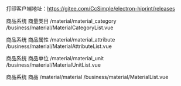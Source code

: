 打印客户端地址：https://gitee.com/CcSimple/electron-hiprint/releases

商品系统 商量类目 /material/material_category /business/material/MaterialCategoryList.vue

商品系统 商品属性 /material/material_attribute /business/material/MaterialAttributeList.vue

商品系统 商品单位 /material/material_unit /business/material/MaterialUnitList.vue

商品系统 商品 /material/material /business/material/MaterialList.vue
